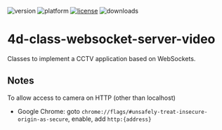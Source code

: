 ![version](https://img.shields.io/badge/version-20%2B-E23089)
![platform](https://img.shields.io/static/v1?label=platform&message=mac-intel%20|%20mac-arm%20|%20win-64&color=blue)
[![license](https://img.shields.io/github/license/miyako/4d-class-websocket-server-video)](LICENSE)
![downloads](https://img.shields.io/github/downloads/miyako/4d-class-websocket-server-video/total)

# 4d-class-websocket-server-video
Classes to implement a CCTV application based on WebSockets.

## Notes 

To allow access to camera on HTTP (other than localhost)

* Google Chrome: goto `chrome://flags/#unsafely-treat-insecure-origin-as-secure`, enable, add `http:{address}`
